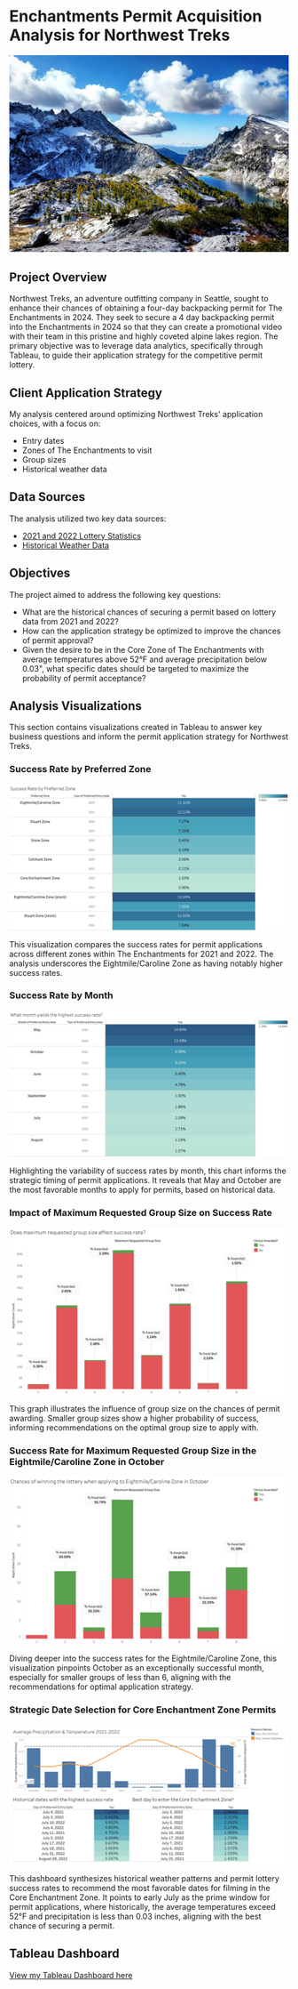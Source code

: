 # Enchantments Permit Acquisition Analysis for Northwest Treks

![The Enchantments](https://github.com/nickyongth/images-/blob/main/The%20Enchantments.jpeg)

## Project Overview

Northwest Treks, an adventure outfitting company in Seattle, sought to enhance their chances of obtaining a four-day backpacking permit for The Enchantments in 2024. They seek to secure a 4 day backpacking permit into the Enchantments in 2024 so that they can create a promotional video with their team in this pristine and highly coveted alpine lakes region. The primary objective was to leverage data analytics, specifically through Tableau, to guide their application strategy for the competitive permit lottery.


## Client Application Strategy

My analysis centered around optimizing Northwest Treks' application choices, with a focus on:
- Entry dates
- Zones of The Enchantments to visit
- Group sizes
- Historical weather data

## Data Sources

The analysis utilized two key data sources:
- [2021 and 2022 Lottery Statistics](https://www.fs.usda.gov/detail/okawen/passes-permits/recreation/?cid=fsbdev3_053607)
- [Historical Weather Data](https://prism.oregonstate.edu/explorer/)

## Objectives

The project aimed to address the following key questions:
- What are the historical chances of securing a permit based on lottery data from 2021 and 2022?
- How can the application strategy be optimized to improve the chances of permit approval?
- Given the desire to be in the Core Zone of The Enchantments with average temperatures above 52°F and average precipitation below 0.03", what specific dates should be targeted to maximize the probability of permit acceptance?

## Analysis Visualizations

This section contains visualizations created in Tableau to answer key business questions and inform the permit application strategy for Northwest Treks.

### Success Rate by Preferred Zone

![Success Rate by Preferred Zone](https://github.com/nickyongth/images-/blob/main/%25%20Awarded%20by%20Preferred%20Zone.png)

This visualization compares the success rates for permit applications across different zones within The Enchantments for 2021 and 2022. The analysis underscores the Eightmile/Caroline Zone as having notably higher success rates.

### Success Rate by Month

![Success Rate by Month](https://github.com/nickyongth/images-/blob/main/%25%20Awarded%20by%20Preferred%20Entry%20Month.png)

Highlighting the variability of success rates by month, this chart informs the strategic timing of permit applications. It reveals that May and October are the most favorable months to apply for permits, based on historical data.

### Impact of Maximum Requested Group Size on Success Rate

![Impact of Maximum Requested Group Size on Success Rate](https://github.com/nickyongth/images-/blob/main/%25%20Awarded%20by%20Maximum%20Requested%20Group%20Size.png)

This graph illustrates the influence of group size on the chances of permit awarding. Smaller group sizes show a higher probability of success, informing recommendations on the optimal group size to apply with.

### Success Rate for Maximum Requested Group Size in the Eightmile/Caroline Zone in October

![Success Rate for Maximum Requested Group Size in the Eightmile/Caroline Zone in October](https://github.com/nickyongth/images-/blob/main/%25%20Awarded%20by%20Maximum%20Requested%20Group%20Size%20in%20EightmileCaroline%20Zone%20in%20October.png)

Diving deeper into the success rates for the Eightmile/Caroline Zone, this visualization pinpoints October as an exceptionally successful month, especially for smaller groups of less than 6, aligning with the recommendations for optimal application strategy.

### Strategic Date Selection for Core Enchantment Zone Permits

![Strategic Date Selection for Core Enchantment Zone Permits](https://github.com/nickyongth/images-/blob/main/Presentation%20Dashboard.png)

This dashboard synthesizes historical weather patterns and permit lottery success rates to recommend the most favorable dates for filming in the Core Enchantment Zone. It points to early July as the prime window for permit applications, where historically, the average temperatures exceed 52°F and precipitation is less than 0.03 inches, aligning with the best chance of securing a permit.

## Tableau Dashboard

[View my Tableau Dashboard here](https://public.tableau.com/app/profile/nicky.ong5310/viz/TheEnchantmentsProjectNickyOng/Dashboard1)

